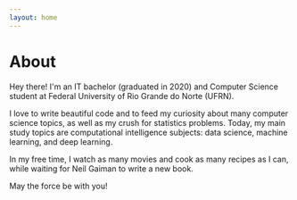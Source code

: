 ```yaml
---
layout: home
---
```


# About

Hey there! I'm an IT bachelor (graduated in 2020) and Computer Science student at Federal University of Rio Grande do Norte (UFRN).

I love to write beautiful code and to feed my curiosity about many computer science topics, as well as my crush for statistics problems. Today, my main study topics are computational intelligence subjects: data science, machine learning, and deep learning.

In my free time, I watch as many movies and cook as many recipes as I can, while waiting for Neil Gaiman to write a new book.

May the force be with you!
